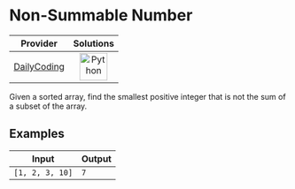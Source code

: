 # Non-Summable Number

<!-- INFO TABLE BEGIN -->

| Provider                                              | Solutions                                                                                                                                        |
| :---------------------------------------------------: | :----------------------------------------------------------------------------------------------------------------------------------------------: |
| [DailyCoding](../../../docs/providers/DailyCoding.md) | [<img src="https://res.cloudinary.com/rascaltwo/image/upload/v1631924087/python_xzdlti.svg" alt="Python" title="Python" width="50" />](solve.py) |

<!-- INFO TABLE END -->

Given a sorted array, find the smallest positive integer that is not the sum of a subset of the array.

## Examples

| Input           | Output |
| --------------- | ------ |
| `[1, 2, 3, 10]` | `7`    |
